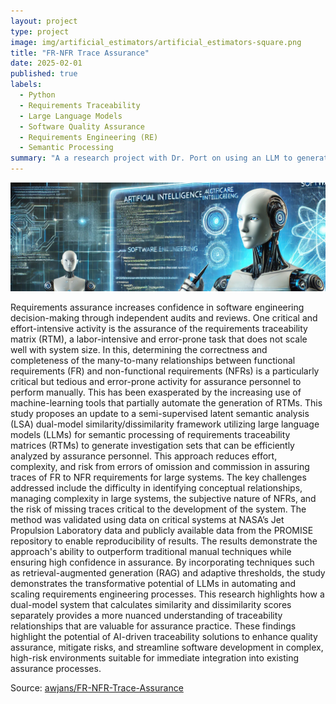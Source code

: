 ```yaml
---
layout: project
type: project
image: img/artificial_estimators/artificial_estimators-square.png
title: "FR-NFR Trace Assurance"
date: 2025-02-01
published: true
labels:
  - Python
  - Requirements Traceability
  - Large Language Models
  - Software Quality Assurance
  - Requirements Engineering (RE)
  - Semantic Processing
summary: "A a research project with Dr. Port on using an LLM to generate the requirements traceability matrix (RTM)."
---
```


![Code](../img/artificial_estimators/artificial_estimators-banner.png "FR NFR Trace Assurance")

Requirements assurance increases confidence in software engineering decision-making through independent audits and reviews. One critical and effort-intensive activity is the assurance of the requirements traceability matrix (RTM), a labor-intensive
and error-prone task that does not scale well with system size. In this, determining the correctness and completeness of the many-to-many relationships between functional requirements (FR) and non-functional requirements (NFRs) is a particularly
critical but tedious and error-prone activity for assurance personnel to perform manually. This has been exasperated by the increasing use of machine-learning tools that partially automate the generation of RTMs. This study proposes an update to a
semi-supervised latent semantic analysis (LSA) dual-model similarity/dissimilarity framework utilizing large language models (LLMs) for semantic processing of requirements traceability matrices (RTMs) to generate investigation sets that can be
efficiently analyzed by assurance personnel. This approach reduces effort, complexity, and risk from errors of omission and commission in assuring traces of FR to NFR requirements for large systems. The key challenges addressed include the difficulty
in identifying conceptual relationships, managing complexity in large systems, the subjective nature of NFRs, and the risk of missing traces critical to the development of the system. The method was validated using data on critical systems at NASA’s
Jet Propulsion Laboratory data and publicly available data from the PROMISE repository to enable reproducibility of results. The results demonstrate the approach's ability to outperform traditional manual techniques while ensuring high confidence in
assurance. By incorporating techniques such as retrieval-augmented generation (RAG) and adaptive thresholds, the study demonstrates the transformative potential of LLMs in automating and scaling requirements engineering processes. This research
highlights how a dual-model system that calculates similarity and dissimilarity scores separately provides a more nuanced understanding of traceability relationships that are valuable for assurance practice. These findings highlight the potential of
AI-driven traceability solutions to enhance quality assurance, mitigate risks, and streamline software development in complex, high-risk environments suitable for immediate integration into existing assurance processes.


Source: [awjans/FR-NFR-Trace-Assurance](https://github.com/awjans/FR-NFR-Trace-Assurance)
